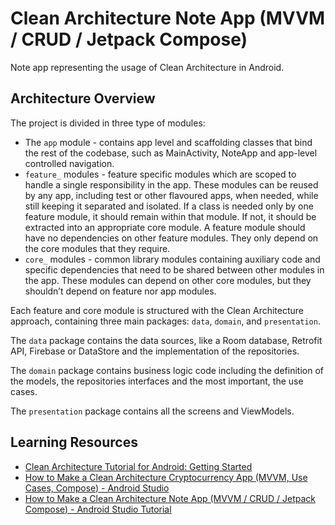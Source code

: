 # Clean Architecture Note App (MVVM / CRUD / Jetpack Compose)

Note app representing the usage of Clean Architecture in Android.

## Architecture Overview

The project is divided in three type of modules:

* The `app` module - contains app level and scaffolding classes that bind the rest of the codebase, 
such as MainActivity, NoteApp and app-level controlled navigation.
* `feature_` modules - feature specific modules which are scoped to handle a single responsibility 
in the app. These modules can be reused by any app, including test or other flavoured apps, when 
needed, while still keeping it separated and isolated. If a class is needed only by one feature 
module, it should remain within that module. If not, it should be extracted into an appropriate core 
module. A feature module should have no dependencies on other feature modules. They only depend on 
the core modules that they require.
* `core_` modules - common library modules containing auxiliary code and specific dependencies that 
need to be shared between other modules in the app. These modules can depend on other core modules, 
but they shouldn’t depend on feature nor app modules.

Each feature and core module is structured with the Clean Architecture approach, containing three main 
packages: `data`, `domain`, and `presentation`.

The `data` package contains the data sources, like a Room database, Retrofit API, Firebase or DataStore 
and the implementation of the repositories.

The `domain` package contains business logic code including the definition of the models, the repositories 
interfaces and the most important, the use cases.

The `presentation` package contains all the screens and ViewModels.

## Learning Resources

* [Clean Architecture Tutorial for Android: Getting Started](https://www.raywenderlich.com/3595916-clean-architecture-tutorial-for-android-getting-started)
* [How to Make a Clean Architecture Cryptocurrency App (MVVM, Use Cases, Compose) - Android Studio](https://www.youtube.com/watch?v=EF33KmyprEQ)
* [How to Make a Clean Architecture Note App (MVVM / CRUD / Jetpack Compose) - Android Studio Tutorial](https://www.youtube.com/watch?v=8YPXv7xKh2w)